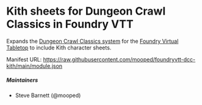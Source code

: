 # Kith sheets for Dungeon Crawl Classics in Foundry VTT

Expands the [Dungeon Crawl Classics system](https://github.com/cyface/foundryvtt-dcc/) for the [Foundry Virtual Tabletop](https://foundryvtt.com) to include Kith character sheets.

Manifest URL: https://raw.githubusercontent.com/mooped/foundryvtt-dcc-kith/main/module.json

##### Maintainers
* Steve Barnett (@mooped)

